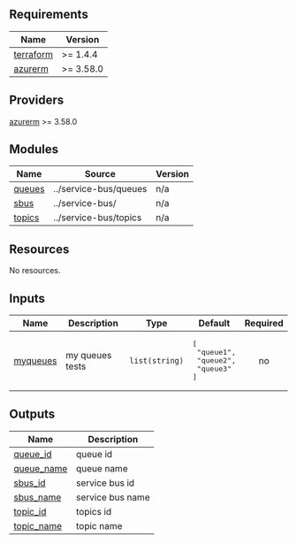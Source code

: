 <!-- BEGIN_TF_DOCS -->

## Requirements

| Name                                                                     | Version   |
| ------------------------------------------------------------------------ | --------- |
| <a name="requirement_terraform"></a> [terraform](#requirement_terraform) | >= 1.4.4  |
| <a name="requirement_azurerm"></a> [azurerm](#requirement_azurerm)       | >= 3.58.0 |

## Providers

<a name="requirement_azurerm"></a> [azurerm](#requirement_azurerm) >= 3.58.0

## Modules

| Name                                                  | Source                | Version |
| ----------------------------------------------------- | --------------------- | ------- |
| <a name="module_queues"></a> [queues](#module_queues) | ../service-bus/queues | n/a     |
| <a name="module_sbus"></a> [sbus](#module_sbus)       | ../service-bus/       | n/a     |
| <a name="module_topics"></a> [topics](#module_topics) | ../service-bus/topics | n/a     |

## Resources

No resources.

## Inputs

| Name                                                      | Description     | Type           | Default                                                    | Required |
| --------------------------------------------------------- | --------------- | -------------- | ---------------------------------------------------------- | :------: |
| <a name="input_myqueues"></a> [myqueues](#input_myqueues) | my queues tests | `list(string)` | <pre>[<br> "queue1",<br> "queue2",<br> "queue3"<br>]</pre> |    no    |

## Outputs

| Name                                                              | Description      |
| ----------------------------------------------------------------- | ---------------- |
| <a name="output_queue_id"></a> [queue_id](#output_queue_id)       | queue id         |
| <a name="output_queue_name"></a> [queue_name](#output_queue_name) | queue name       |
| <a name="output_sbus_id"></a> [sbus_id](#output_sbus_id)          | service bus id   |
| <a name="output_sbus_name"></a> [sbus_name](#output_sbus_name)    | service bus name |
| <a name="output_topic_id"></a> [topic_id](#output_topic_id)       | topics id        |
| <a name="output_topic_name"></a> [topic_name](#output_topic_name) | topic name       |

<!-- END_TF_DOCS -->
